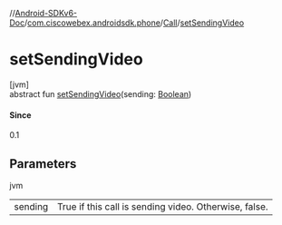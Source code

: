 //[Android-SDKv6-Doc](../../../index.md)/[com.ciscowebex.androidsdk.phone](../index.md)/[Call](index.md)/[setSendingVideo](set-sending-video.md)

# setSendingVideo

[jvm]\
abstract fun [setSendingVideo](set-sending-video.md)(sending: [Boolean](https://kotlinlang.org/api/latest/jvm/stdlib/kotlin/-boolean/index.html))

#### Since

0.1

## Parameters

jvm

| | |
|---|---|
| sending | True if this call is sending video. Otherwise, false. |
